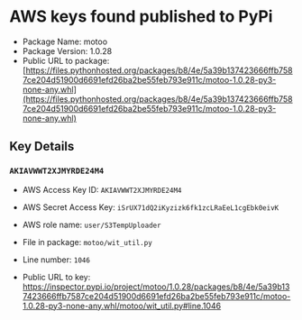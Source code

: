 # AWS keys found published to PyPi

* Package Name: motoo
* Package Version: 1.0.28
* Public URL to package: [https://files.pythonhosted.org/packages/b8/4e/5a39b137423666ffb7587ce204d51900d6691efd26ba2be55feb793e911c/motoo-1.0.28-py3-none-any.whl](https://files.pythonhosted.org/packages/b8/4e/5a39b137423666ffb7587ce204d51900d6691efd26ba2be55feb793e911c/motoo-1.0.28-py3-none-any.whl)

## Key Details

### `AKIAVWWT2XJMYRDE24M4`

* AWS Access Key ID: `AKIAVWWT2XJMYRDE24M4`
* AWS Secret Access Key: `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` 
* AWS role name: `user/S3TempUploader`
* File in package: `motoo/wit_util.py`
* Line number: `1046`

* Public URL to key: https://inspector.pypi.io/project/motoo/1.0.28/packages/b8/4e/5a39b137423666ffb7587ce204d51900d6691efd26ba2be55feb793e911c/motoo-1.0.28-py3-none-any.whl/motoo/wit_util.py#line.1046


